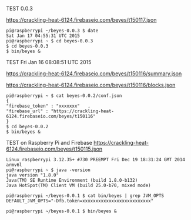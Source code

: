 
TEST 0.0.3

https://crackling-heat-6124.firebaseio.com/beyes/t150117.json


```
pi@raspberrypi ~/beyes-0.0.3 $ date
Sat Jan 17 04:55:31 UTC 2015
pi@raspberrypi ~ $ cd beyes-0.0.3
$ cd beyes-0.0.3
$ bin/beyes &

```




TEST Fri Jan 16 08:08:51 UTC 2015

https://crackling-heat-6124.firebaseio.com/beyes/t150116/summary.json

https://crackling-heat-6124.firebaseio.com/beyes/t150116/blocks.json


```
pi@raspberrypi ~ $ cat beyes-0.0.2/conf.json
{
"firebase_token" : "xxxxxxx"   ,
"firebase_url" : "https://crackling-heat-6124.firebaseio.com/beyes/t150116"
}
$ cd beyes-0.0.2
$ bin/beyes &

```


TEST on Raspberry Pi and Firebase https://crackling-heat-6124.firebaseio.com/beyes/t150115.json

```
Linux raspberrypi 3.12.35+ #730 PREEMPT Fri Dec 19 18:31:24 GMT 2014 armv6l
pi@raspberrypi ~ $ java -version
java version "1.8.0"
Java(TM) SE Runtime Environment (build 1.8.0-b132)
Java HotSpot(TM) Client VM (build 25.0-b70, mixed mode)

pi@raspberrypi ~/beyes-0.0.1 $ cat bin/beyes | grep JVM_OPTS
DEFAULT_JVM_OPTS="-Dfb.token=xxxxxxxxxxxxxxxxxxxxxxxxxx"

pi@raspberrypi ~/beyes-0.0.1 $ bin/beyes &
```